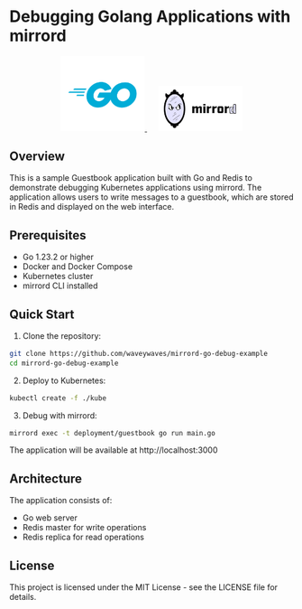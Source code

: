# Debugging Golang Applications with mirrord

<div align="center">
  <a href="https://go.dev">
    <img src="images/go.svg" width="150" alt="Go Logo"/>
  </a>
  &nbsp;&nbsp;&nbsp;&nbsp;
  <a href="https://mirrord.dev">
    <img src="images/mirrord.svg" width="150" alt="mirrord Logo"/>
  </a>
</div>

## Overview

This is a sample Guestbook application built with Go and Redis to demonstrate debugging Kubernetes applications using mirrord. The application allows users to write messages to a guestbook, which are stored in Redis and displayed on the web interface.

## Prerequisites

- Go 1.23.2 or higher
- Docker and Docker Compose
- Kubernetes cluster
- mirrord CLI installed

## Quick Start

1. Clone the repository:

```bash
git clone https://github.com/waveywaves/mirrord-go-debug-example
cd mirrord-go-debug-example
```

2. Deploy to Kubernetes:

```bash
kubectl create -f ./kube
```

3. Debug with mirrord:

```bash
mirrord exec -t deployment/guestbook go run main.go
```

The application will be available at http://localhost:3000

## Architecture

The application consists of:
- Go web server
- Redis master for write operations
- Redis replica for read operations

## License

This project is licensed under the MIT License - see the LICENSE file for details.
